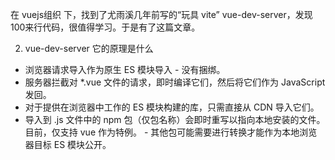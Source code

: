 
在 vuejs组织 下，找到了尤雨溪几年前写的“玩具 vite” vue-dev-server，发现100来行代码，很值得学习。于是有了这篇文章。

2. vue-dev-server 它的原理是什么



- 浏览器请求导入作为原生 ES 模块导入 - 没有捆绑。
- 服务器拦截对 *.vue 文件的请求，即时编译它们，然后将它们作为 JavaScript 发回。
- 对于提供在浏览器中工作的 ES 模块构建的库，只需直接从 CDN 导入它们。
- 导入到 .js 文件中的 npm 包（仅包名称）会即时重写以指向本地安装的文件。 目前，仅支持 vue 作为特例。 - 其他包可能需要进行转换才能作为本地浏览器目标 ES 模块公开。
